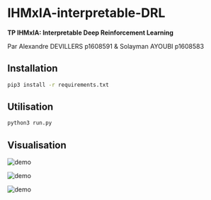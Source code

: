 # IHMxIA-interpretable-DRL
**TP IHMxIA: Interpretable Deep Reinforcement Learning** 

Par Alexandre DEVILLERS p1608591 & Solayman AYOUBI p1608583

## Installation

```sh
pip3 install -r requirements.txt
```

## Utilisation

```sh
python3 run.py
```

## Visualisation

![demo](https://github.com/asolayman/DataViz-World-ressources/blob/main/demo.gif)

![demo](https://github.com/asolayman/DataViz-World-ressources/blob/main/demo.gif)

![demo](https://github.com/asolayman/DataViz-World-ressources/blob/main/demo.gif)
